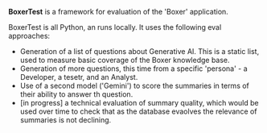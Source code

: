 **BoxerTest** is a framework for evaluation of the 'Boxer' application. 

BoxerTest is all Python, an runs locally. It uses the following eval approaches:
- Generation of a list of questions about Generative AI. This is a static list, used to measure basic coverage of the Boxer knowledge base.
- Generation of more questions, this time from a specific 'persona' - a Developer, a tesetr, and an Analyst.
- Use of a second model ('Gemini') to score the summaries in terms of their ability to answer th question.
- [in progress] a technical evaluation of summary quality, which would be used over time to check that as the database evaolves the relevance of summaries is not declining. 
